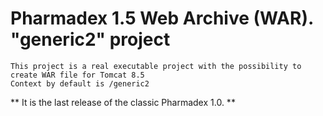 # Pharmadex 1.5 Web Archive (WAR). "generic2" project

	This project is a real executable project with the possibility to create WAR file for Tomcat 8.5
	Context by default is /generic2
	
** It is the last release of the classic Pharmadex 1.0. **
